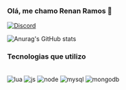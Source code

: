 ### Olá, me chamo Renan Ramos 🤙

[![Discord](https://img.shields.io/badge/Discord-7289DA?style=for-the-badge&logo=discord&logoColor=white)](https://discordapp.com/users/622233684392673280/)

![Anurag's GitHub stats](https://github-readme-stats.vercel.app/api?username=renanramos03&show_icons=true&theme=cobalt)

### Tecnologias que utilizo

<div style="display:inline_block"><br/>
    <img align = "center" alt= "lua" src = "https://img.shields.io/badge/Lua-2C2D72?style=for-the-badge&logo=lua&logoColor=white"/>
    <img align = "center" alt= "js" src = "https://img.shields.io/badge/JavaScript-323330?style=for-the-badge&logo=javascript&logoColor=F7DF1E"/>
    <img align = "center" alt= "node" src = "https://img.shields.io/badge/Node.js-43853D?style=for-the-badge&logo=node.js&logoColor=white"/>
    <img align = "center" alt= "mysql" src = "https://img.shields.io/badge/MySQL-00000F?style=for-the-badge&logo=mysql&logoColor=white"/>
    <img align = "center" alt= "mongodb" src = "https://img.shields.io/badge/MongoDB-4EA94B?style=for-the-badge&logo=mongodb&logoColor=white"/>
</div>
